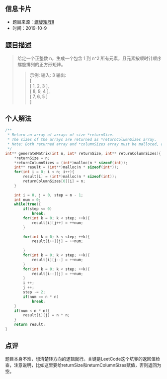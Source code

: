 ## 信息卡片
* 题目来源：[螺旋矩阵II](https://leetcode-cn.com/problems/spiral-matrix-ii/)
* 时间：2019-10-9

## 题目描述
>给定一个正整数 n，生成一个包含 1 到 n^2 所有元素，且元素按顺时针顺序螺旋排列的正方形矩阵。
>>示例:
输入: 3
输出: <br>
[ <br>
 [ 1, 2, 3 ], <br>
 [ 8, 9, 4 ], <br>
 [ 7, 6, 5 ] <br>
]

## 个人解法
```c
/**
 * Return an array of arrays of size *returnSize.
 * The sizes of the arrays are returned as *returnColumnSizes array.
 * Note: Both returned array and *columnSizes array must be malloced, assume caller calls free().
 */
int** generateMatrix(int n, int* returnSize, int** returnColumnSizes){
    *returnSize = n;
    *returnColumnSizes = (int*)malloc(n * sizeof(int));
    int** result = (int**)malloc(n * sizeof(int*));
    for(int i = 0; i < n; i++){
        result[i] = (int*)malloc(n * sizeof(int));
        returnColumnSizes[0][i] = n;
    }
    
    int i = 0, j = 0, step = n - 1;
    int num = 0;
    while(true){
        if(step <= 0)
            break;
        for(int k = 0; k < step; ++k){
            result[i][j++] = ++num;
        }
        
        for(int k = 0; k < step; ++k){
            result[i++][j] = ++num;
            
        }
        for(int k = 0; k < step; ++k){
            result[i][j--] = ++num;
        }
        for(int k = 0; k < step; ++k){
            result[i--][j] = ++num;
        }
        i ++; 
        j ++;
        step -= 2;
        if(num == n * n)
            break;
    }
    if(num < n * n){
        result[i][j] = n * n;
    }
    return result;
}
``` 



## 点评
题目本身不难，想清楚转方向的逻辑就行。关键是LeetCode这个坑爹的返回值检查，注意说明，比如这里要给returnSize和returnColumnSizes赋值，否则返回为空。

